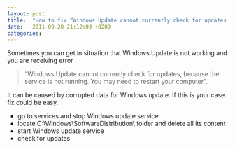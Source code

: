 ```yaml
---
layout: post
title:  "How to fix “Windows Update cannot currently check for updates, because the service is not running”"
date:   2011-09-28 21:12:03 +0200
categories: 
---
```

Sometimes you can get in situation that Windows Update is not working and you are receiving error

> “Windows Update cannot currently check for updates, because the service is not running. You may need to restart your computer”.

It can be caused by corrupted data for Windows update. If this is your case fix could be easy.

- go to services and stop Windows update service
- locate C:\Windows\SoftwareDistribution\ folder and delete all its content
- start Windows update service
- check for updates
